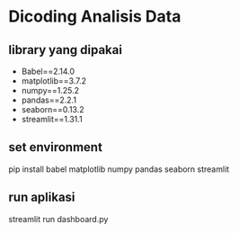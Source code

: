# Dicoding Analisis Data

## library yang dipakai
- Babel==2.14.0
- matplotlib==3.7.2
- numpy==1.25.2
- pandas==2.2.1
- seaborn==0.13.2
- streamlit==1.31.1

## set environment
pip install babel matplotlib numpy pandas seaborn streamlit

## run aplikasi
streamlit run dashboard.py